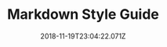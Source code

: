 ---
ref: /2018/11/15/test-post
title: Markdown Style Guide
name: not me
date: '2018-11-19T23:04:22.071Z'
comment: |-
  > This is a test comment


    with single quotes
    
      and double quotes


  MUAHAHAHAHA

---